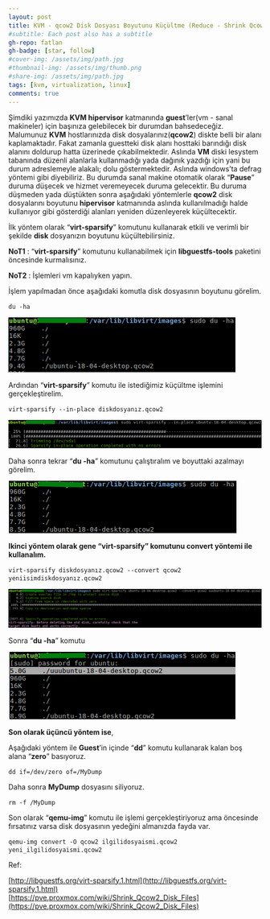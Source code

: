 ```yaml
---
layout: post
title: KVM - qcow2 Disk Dosyası Boyutunu Küçültme (Reduce - Shrink Qcow2 Disk Files)
#subtitle: Each post also has a subtitle
gh-repo: fatlan
gh-badge: [star, follow]
#cover-img: /assets/img/path.jpg
#thumbnail-img: /assets/img/thumb.png
#share-img: /assets/img/path.jpg
tags: [kvm, virtualization, linux]
comments: true
---
```

Şimdiki yazımızda **KVM hipervisor** katmanında **guest**’ler(vm - sanal makineler) için başınıza gelebilecek bir durumdan bahsedeceğiz. Malumunuz **KVM** hostlarınızda disk dosyalarınız(**qcow2**) diskte belli bir alanı kaplamaktadır. Fakat zamanla guestteki disk alanı hosttaki barındığı disk alanını doldurup hatta üzerinede çıkabilmektedir. Aslında **VM** diski lesystem tabanında düzenli alanlarla kullanmadığı yada dağınık yazdığı için yani bu durum adreslemeyle alakalı; dolu göstermektedir. Aslında windows’ta defrag yöntemi gibi diyebiliriz. Bu durumda sanal makine otomatik olarak “**Pause**” duruma düşecek ve hizmet veremeyecek duruma gelecektir. Bu duruma düşmeden yada düştükten sonra aşağıdaki yöntemlerle **qcow2** disk dosyalarını boyutunu **hipervisor** katmanında aslında kullanılmadığı halde kullanıyor gibi gösterdiği alanları yeniden düzenleyerek küçültecektir.

İlk yöntem olarak “**virt-sparsify**” komutunu kullanarak etkili ve verimli bir şekilde **disk** dosyanızın boyutunu küçültebilirsiniz.

**NoT1** : “**virt-sparsify**” komutunu kullanabilmek için **libguestfs-tools** paketini öncesinde kurmalısınız.

**NoT2** : İşlemleri vm kapalıyken yapın.

İşlem yapılmadan önce aşağıdaki komutla disk dosyasının boyutunu görelim.

~~~
du -ha
~~~

![Crepe](/assets/img/kvm-qcow2-shrink/kvm-qsh01.png)

Ardından “**virt-sparsify**” komutu ile istediğimiz küçültme işlemini gerçekleştirelim.

~~~
virt-sparsify --in-place diskdosyanız.qcow2
~~~

![Crepe](/assets/img/kvm-qcow2-shrink/kvm-qsh02.png)

Daha sonra tekrar “**du -ha**” komutunu çalıştıralım ve boyuttaki azalmayı görelim.

![Crepe](/assets/img/kvm-qcow2-shrink/kvm-qsh03.png)

**Ikinci yöntem olarak gene “virt-sparsify” komutunu convert yöntemi ile kullanalım.**

~~~
virt-sparsify diskdosyanız.qcow2 --convert qcow2 yeniisimdiskdosyanız.qcow2
~~~

![Crepe](/assets/img/kvm-qcow2-shrink/kvm-qsh04.png)

Sonra “**du -ha**” komutu

![Crepe](/assets/img/kvm-qcow2-shrink/kvm-qsh05.png)

**Son olarak üçüncü yöntem ise**,

Aşağıdaki yöntem ile **Guest**’in içinde “**dd**” komutu kullanarak kalan boş alana “**zero**” basıyoruz.

~~~
dd if=/dev/zero of=/MyDump
~~~

Daha sonra **MyDump** dosyasını siliyoruz.

~~~
rm -f /MyDump
~~~

Son olarak “**qemu-img**” komutu ile işlemi gerçekleştiriyoruz ama öncesinde fırsatınız varsa disk dosyasının yedeğini almanızda fayda var.

~~~
qemu-img convert -O qcow2 ilgilidosyaismi.qcow2 yeni_ilgilidosyaismi.qcow2
~~~

Ref:

[http://libguestfs.org/virt-sparsify.1.html](http://libguestfs.org/virt-sparsify.1.html) <br>
[https://pve.proxmox.com/wiki/Shrink_Qcow2_Disk_Files](https://pve.proxmox.com/wiki/Shrink_Qcow2_Disk_Files)